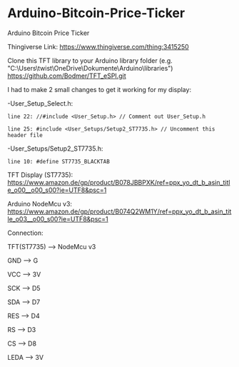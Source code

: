 # Arduino-Bitcoin-Price-Ticker
Arduino Bitcoin Price Ticker

Thingiverse Link:
https://www.thingiverse.com/thing:3415250
	
  Clone this TFT library to your Arduino library folder (e.g. "C:\Users\twist\OneDrive\Dokumente\Arduino\libraries")
  https://github.com/Bodmer/TFT_eSPI.git

  I had to make 2 small changes to get it working for my display:
  
  -User_Setup_Select.h:
  
    line 22: //#include <User_Setup.h> // Comment out User_Setup.h
    
    line 25: #include <User_Setups/Setup2_ST7735.h> // Uncomment this header file
  
	
  -User_Setups/Setup2_ST7735.h:
  
    line 10: #define ST7735_BLACKTAB
  


TFT Display (ST7735):
https://www.amazon.de/gp/product/B078JBBPXK/ref=ppx_yo_dt_b_asin_title_o00__o00_s00?ie=UTF8&psc=1

Arduino NodeMcu v3:
https://www.amazon.de/gp/product/B074Q2WM1Y/ref=ppx_yo_dt_b_asin_title_o03__o00_s00?ie=UTF8&psc=1

Connection:

TFT(ST7735) -->	NodeMcu v3

GND		      -->   G

VCC		      -->	  3V

SCK		      -->	  D5

SDA		      -->	  D7

RES		      -->	  D4

RS		      -->	  D3

CS		      -->	  D8

LEDA	      -->	  3V

